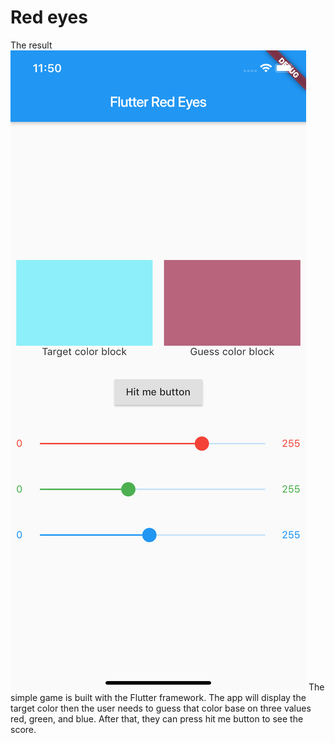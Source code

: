 # Red eyes
The result ![Game finished](Red_eyes.png)
The simple game is built with the Flutter framework. 
The app will display the target color then the user needs to guess that color base on three values red, green, and blue. After that, they can press hit me button to see the score. 
